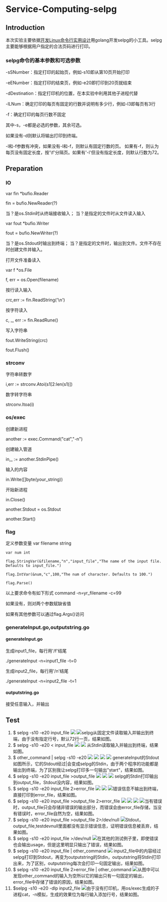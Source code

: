 # Service-Computing-selpg
## Introduction
本次实验主要依据[开发Linux命令行实用设计](https://www.baidu.com/link?url=cZY9FB2KYWGpDO5e3q2g3ID_OjMUf6AmMXQv6wrCkgvnkJfCqWuKTpS006K8xMULpT7Y3w8Ioy2cHJNno0BbM7rFiMWj0YYDBo64cTQSUpi&wd=&eqid=e6888680000049ff0000000659e4723f)用golang开发selpg的小工具。selpg主要能够根据用户指定的合法页码进行打印。
### selpg命令的基本参数和可选参数
-sSNumber：指定打印的起始页，例如-s10即从第10页开始打印

-eENumber：指定打印的结束页，例如-e20即打印到20页就结束

-dDestination：指定打印机的位置，在本实验中利用其他子进程代替

-lLNum：确定打印的每页有固定的行数并说明有多少行，例如-l3即每页有3行

-f：确定打印的每页行数不固定

其中-s，-e都是必选的参数，其余可选。

如果没有-d则默认将输出打印到终端。

-l和-f参数有冲突，如果没有-l和-f，则默认有固定行数的页。
如果有-f，则认为每页没有固定长度，按'\f'分隔页。如果有'-l'但没有指定长度，则默认行数为72。

## Preparation
### IO
var fin *bufio.Reader

fin = bufio.NewReader(?)

当？是os.Stdin时从终端接收输入；
当？是指定的文件时从文件读入输入

var fout *bufio.Writer

fout = bufio.NewWriter(?)

当？是os.Stdout时输出到终端；
当？是指定的文件时，输出到文件。文件不存在时创建文件并输入。

打开文件准备读入

var f *os.File

f, err = os.Open(filename)

按行读入输入

crc,err := fin.ReadString('\n')

按字符读入

c, _, err := fin.ReadRune()

写入字符串

fout.WriteString(crc)

fout.Flush()

### strconv

字符串转数字

i,err := strconv.Atoi(s1[2:len(s1)])

数字转字符串

strconv.Itoa(i)

### os/exec
创建新进程

another := exec.Command("cat","-n")

创建输入管道

in,_ := another.StdinPipe()

输入的内容

in.Write([]byte(your_string))

开始新进程

in.Close()

another.Stdout = os.Stdout

another.Start()

### flag
定义参数变量
	var filename string
	
	var num int
	
	flag.StringVar(&filename,"n","input_file","The name of the input file. Defaults to input_file.")
	
	flag.IntVar(&num,"c",100,"The num of character. Defaults to 100.")
	
	flag.Parse()
	
以上要求命令有如下形式 command -n=yr_filename -c=99

如果没有，则对两个参数赋缺省值

如果有其他参数可以通过flag.Args()访问

### generateInput.go,outputstring.go
#### generateInput.go
生成input1_file，每行用'/f'结尾

./generateInput -n=input1_file -t=0

生成input2_file，每行用'/n'结尾

./generateInput -n=input2_file -t=1

#### outputstring.go
接受任意输入，并输出
	
## Test
1. $ selpg -s10 -e20 input_file
![](./screenshot/1.1.png)
![](./screenshot/1.2.png)selpg从固定文件读取输入并输出到终端，由于没有指定行号，默认72行一页，结果如图。
2. $ selpg -s10 -e20 < input_file
![](./screenshot/2.1.png)
![](./screenshot/2.2.png)
从Stdin读取输入并输出到终端，结果如图。
3. $ other_command | selpg -s10 -e20
![](./screenshot/3.1.png)
![](./screenshot/3.2.png)
![](./screenshot/3.3.png)
![](./screenshot/3.4.png)
generateInput的Stdout如图所示，它的Stdout经过|会变成selpg的Stdin，由于两个程序的功能都是输出到终端，为了区别我让selpg打印多一句输出"start"，结果如图。
4. $ selpg -s10 -e20 input_file >output_file
![](./screenshot/4.1.png)
![](./screenshot/4.2.png)
![](./screenshot/4.3.png)
selpg的Stdin打印输出到output_file，Stdout没内容，结果如图。
5. $ selpg -s10 -e20 input_file 2>error_file
![](./screenshot/5.1.png)
![](./screenshot/5.2.png)
![](./screenshot/5.3.png)错误信息不输出到终端，直接打印到error_file，结果如图。
6. $ selpg -s10 -e20 input_file >output_file 2>error_file
![](./screenshot/6.1.png)
![](./screenshot/6.2.png)
![](./screenshot/6.3.png)
![](./screenshot/6.4.png)当有错误时，output_file只会存储非错误的输出部分，而错误会由error_file存储，当没有错误时，error_file自然为空，结果如图。
7. $ selpg -s10 -e20 input_file >output_file 2>/dev/null
![](./screenshot/7.1.png)Stdout，output_file,testdevnull里面都没有显示错误信息，证明错误信息被丢弃，结果如图。
8. $ selpg -s10 -e20 input_file >/dev/null
![](./screenshot/8.1.png)在其他的测试例子里，即使错误也会输出usage，但是这里明显只输出了错误，结果如图。
9. $ selpg -s10 -e20 input_file | other_command
![](./screenshot/9.1.png)
input2_file中的内容经过selpg打印到Stdout，再变为outputstring的Stdin，outputstring将Stdin打印出来，为了区别，outputstring每次会打印一句固定输出，结果如图。
10. $ selpg -s10 -e20 input_file 2>error_file | other_command
![](./screenshot/10.1.png)从图中可以发现other_command的输入为空所以它的输出只有一句固定的输出，error_file中存储了错误的原因，结果如图。
11. $selpg -s10 -e20 -dlp input2_file 
![](./screenshot/10.1.png)由于没有打印机，用os/exec生成的子进程cat，-n模拟，生成的效果位为每行输入添加行号，结果如图。
